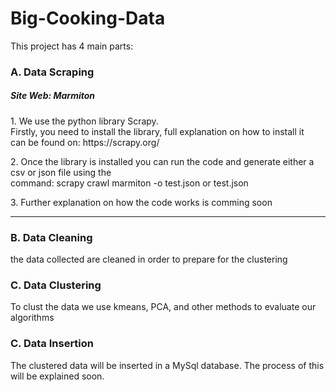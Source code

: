 # Big-Cooking-Data

This project has 4 main parts:

<h3>A. Data Scraping</h3>
<h5>Site Web: Marmiton</h5>
<p>1. We use the python library Scrapy. <br/>
Firstly, you need to install the library, full explanation on how to install it <br/>
can be found on: https://scrapy.org/
</p>

<p>2. Once the library is installed you can run the code and generate either a csv or json file using the <br />
command: scrapy crawl marmiton -o test.json or test.json
</p>
<p>3. Further explanation on how the code works is comming soon</p>

<hr>
<h3>B. Data Cleaning</h3>
<p>the data collected are cleaned in order to prepare for the clustering</p>

<h3>C. Data Clustering</h3>
<p>To clust the data we use kmeans, PCA, and other methods to evaluate our algorithms</p>

<h3>C. Data Insertion</h3>
<p>The clustered data will be inserted in a MySql database. The process of this will be explained soon.</p>
